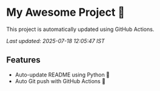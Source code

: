 # My Awesome Project 🚀

This project is automatically updated using GitHub Actions.

_Last updated: 2025-07-18 12:05:47 IST_

## Features
- Auto-update README using Python 🐍
- Auto Git push with GitHub Actions 🤖
